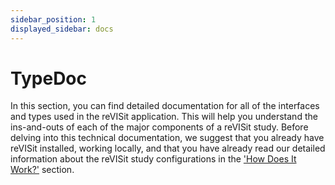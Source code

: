 ```yaml
---
sidebar_position: 1
displayed_sidebar: docs
---
```


# TypeDoc

In this section, you can find detailed documentation for all of the interfaces and types used in the reVISit application. This will help you understand the ins-and-outs of each of the major components of a reVISit study. Before delving into this technical documentation, we suggest that you already have reVISit installed, working locally, and that you have already read our detailed information about the reVISit study configurations in the ['How Does It Work?'](../getting-started/how-does-it-work) section.
